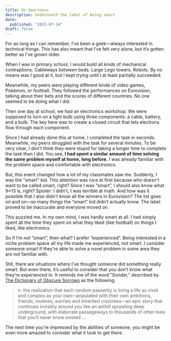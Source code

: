 ```yaml
---
title: On Smartness
description: Underneath the label of being smart
date:
  published: "2021-07-24"
draft: false
---
```


For as long as I can remember, I’ve been a geek—always interested in technical things. This has also meant that I’ve felt very alone, but it’s gotten better as I've grown older.

When I was in primary school, I would build all kinds of mechanical contraptions. Cableways between beds. Large Lego towers. Robots. By no means was I good at it, but I kept trying until I at least partially succeeded.

Meanwhile, my peers were playing different kinds of video games, Pokémon, or football. They followed the performances on Eurovision, talking about their bets and the scores of different countries. No one seemed to be doing what I did.

Then one day at school, we had an electronics workshop. We were supposed to turn on a light bulb using three components: a cable, battery, and a bulb. The key here was to create a closed circuit that lets electrons flow through each component.

Since I had already done this at home, I completed the task in seconds. Meanwhile, my peers struggled with the task for several minutes. To be very clear, I don't think they were stupid for taking a longer time to complete the task than I did. You see, **I had spent a similar amount of time solving the same problem myself at home, long before.** I was already familiar with the problem space and comfortable with electronics.

But, this event changed how a lot of my classmates saw me. Suddenly, I was the "smart" kid. This attention was nice at first because who doesn't want to be called smart, right? Since I was “smart”, I should also know what 9×13 is, right? Spoiler: I didn't, I was terrible at math. And how was it possible that I also didn't know all the winners in Eurovision? The list goes on and on—so many things the “smart” kid didn’t actually know. The label proved to be inaccurate and everyone moved on.

This puzzled me. In my own mind, I was hardly smart at all. I had simply spent all the time they spent on what they liked (like football) on things I liked, like electronics.

So if I’m _not_ “smart”, then what? I prefer “experienced”. Being interested in a niche problem space all my life made me experienced, not smart. I consider someone smart if they're able to solve a novel problem in some area they are not familiar with.

Still, there are situations where I’ve thought someone did something really smart. But even there, it’s useful to consider that you don’t know what they’re experienced in. It reminds me of the word “Sonder,” described by [The Dictionary of Obscure Sorrows](https://www.dictionaryofobscuresorrows.com/) as the following:

> n. the realization that each random passerby is living a life as vivid and complex as your own—populated with their own ambitions, friends, routines, worries and inherited craziness—an epic story that continues invisibly around you like an anthill sprawling deep underground, with elaborate passageways to thousands of other lives that you’ll never know existed …

The next time you're impressed by the abilities of someone, you might be even more amazed to consider what it took to get there.
